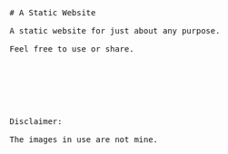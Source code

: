<pre>

# A Static Website

A static website for just about any purpose. 

Feel free to use or share.







Disclaimer:

The images in use are not mine.

</pre>

